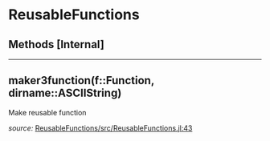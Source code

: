 # ReusableFunctions


## Methods [Internal]

---

<a id="method__maker3function.1" class="lexicon_definition"></a>
## maker3function(f::Function,  dirname::ASCIIString)
Make reusable function

*source:*
[ReusableFunctions/src/ReusableFunctions.jl:43](https://github.com/madsjulia/ReusableFunctions.jl/tree/c4854cc0a056609cd314906d76fb45132dca16d3/src/ReusableFunctions.jl#L43)

